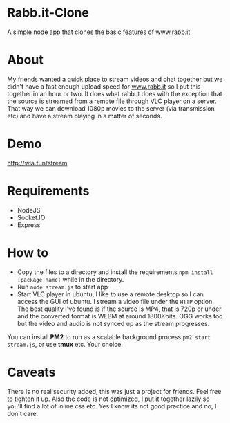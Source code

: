 # Rabb.it-Clone
A simple node app that clones the basic features of www.rabb.it  

# About

My friends wanted a quick place to stream videos and chat together but we didn't have a fast enough upload speed for www.rabb.it so I put this together in an hour or two. It does what rabb.it does with the exception that the source is streamed from a remote file through VLC player on a server. That way we can download 1080p movies to the server (via transmission etc) and have a stream playing in a matter of seconds.

# Demo

http://wla.fun/stream

# Requirements

* NodeJS
* Socket.IO
* Express

# How to

* Copy the files to a directory and install the requirements `npm install [package name]` while in the directory.
* Run `node stream.js` to start app
* Start VLC player in ubuntu, I like to use a remote desktop so I can access the GUI of ubuntu. I stream a video file under the `HTTP` option. The best quality I've found is if the source is MP4, that is 720p or under and the converted format is WEBM at around 1800Kbits. OGG works too but the video and audio is not synced up as the stream progresses.

You can install **PM2** to run as a scalable background process `pm2 start stream.js`, or use **tmux** etc. Your choice.

# Caveats

There is no real security added, this was just a project for friends. Feel free to tighten it up. Also the code is not optimized, I put it together lazily so you'll find a lot of inline css etc. Yes I know its not good practice and no, I don't care.
